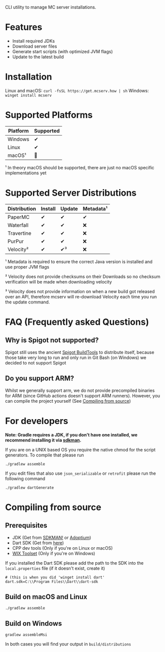 CLI utility to manage MC server installations.

# Features

- Install required JDKs
- Download server files
- Generate start scripts (with optimized JVM flags)
- Update to the latest build

# Installation

Linux and macOS: `curl -fsSL https://get.mcserv.how | sh`
Windows: `winget install mcserv`

# Supported Platforms

| Platform | Supported |
| ------ | ----- |
| Windows | ✔ |
| Linux | ✔ |
| macOS¹ | 🚧 |

¹ In theory macOS should be supported, there are just no macOS specific implementations yet

# Supported Server Distributions

| Distribution | Install | Update | Metadata¹ |
| --- | --- | --- | --- |
| PaperMC | ✔ | ✔ | ✔ |
| Waterfall | ✔ | ✔ | ❌ |
| Travertine | ✔ | ✔ | ❌ |
| PurPur | ✔ | ✔ | ❌ |
| Velocity² | ✔ | ✔³ | ❌ |

¹ Metadata is required to ensure the correct Java version is installed and use proper JVM flags

² Velocity does not provide checksums on their Downloads so no checksum verification will be made when downloading
velocity

³ Velocity does not provide information on when a new build got released over an API, therefore mcserv will re-download
Velocity each time you run the update command.

# FAQ (Frequently asked Questions)

## Why is Spigot not supported?

Spigot still uses the ancient [Spigot BuildTools](https://www.spigotmc.org/wiki/buildtools/) to distribute itself,
because those take very long to run and only run in Git Bash (on Windows) we decided to not support Spigot

## Do you support ARM?

Whilst we generally support arm, we do not provide precompiled binaries for ARM (since GitHub actions doesn't support
ARM runners). However, you can compile the project yourself (See [Compiling from source](#compiling-from-source))

# For developers

**Note: Gradle requires a JDK, if you don't have one installed, we recommend installing it
via [sdkman](https://sdkman.io).**

If you are on a UNIX based OS you require the native chmod for the script generators. To compile that please run

```
./gradlew assemble
```

If you edit files that also use `json_serializable` or `retrofit` please run the following command

```
./gradlew dartGenerate
```

# Compiling from source

## Prerequisites

- JDK (Get from [SDKMAN!](https://sdkman.io) or [Adoptium](https://adoptium.net))
- Dart SDK (Get from [here](https://dart.dev/get-dart#install))
- CPP dev tools (Only if you're on Linux or macOS)
- [WIX Toolset](https://wixtoolset.org/releases/) (Only if you're on Windows)

If you installed the Dart SDK please add the path to the SDK into the `local.properties` file (if it doesn't exist,
create it)

```properties
# (this is when you did 'winget install dart'
dart.sdk=C:\\Program Files\\Dart\\dart-sdk
```

## Build on macOS and Linux

```
./gradlew assemble
```

## Build on Windows

```
gradlew assembleMsi
```

In both cases you will find your output in `build/distributions`
